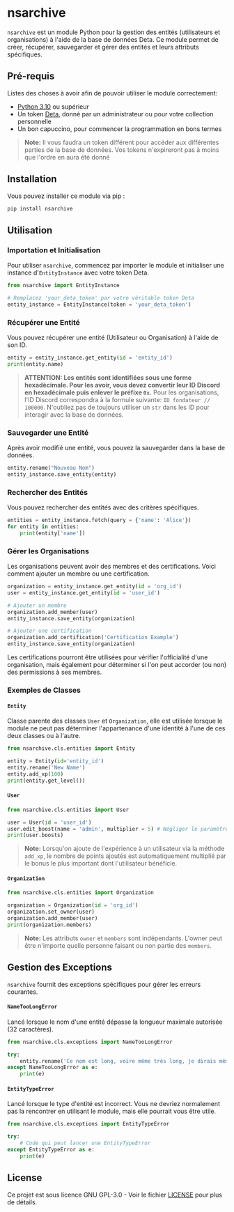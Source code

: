 # nsarchive

`nsarchive` est un module Python pour la gestion des entités (utilisateurs et organisations) à l'aide de la base de données Deta. Ce module permet de créer, récupérer, sauvegarder et gérer des entités et leurs attributs spécifiques.

## Pré-requis

Listes des choses à avoir afin de pouvoir utiliser le module correctement:
- [Python 3.10](https://www.python.org/downloads/) ou supérieur
- Un token [Deta](https://deta.space), donné par un administrateur ou pour votre collection personnelle
- Un bon capuccino, pour commencer la programmation en bons termes

> **Note:** Il vous faudra un token différent pour accéder aux différentes parties de la base de données. Vos tokens n'expireront pas à moins que l'ordre en aura été donné

## Installation

Vous pouvez installer ce module via pip :

```sh
pip install nsarchive
```

## Utilisation

### Importation et Initialisation

Pour utiliser `nsarchive`, commencez par importer le module et initialiser une instance d'`EntityInstance` avec votre token Deta.

```python
from nsarchive import EntityInstance

# Remplacez 'your_deta_token' par votre véritable token Deta
entity_instance = EntityInstance(token = 'your_deta_token')
```

### Récupérer une Entité

Vous pouvez récupérer une entité (Utilisateur ou Organisation) à l'aide de son ID.

```python
entity = entity_instance.get_entity(id = 'entity_id')
print(entity.name)
```

> **ATTENTION: Les entités sont identifiées sous une forme hexadécimale. Pour les avoir, vous devez convertir leur ID Discord en hexadécimale puis enlever le préfixe `0x`.**
> Pour les organisations, l'ID Discord correspondra à la formule suivante: `ID fondateur // 100000`.
> N'oubliez pas de toujours utiliser un `str` dans les ID pour interagir avec la base de données.

### Sauvegarder une Entité

Après avoir modifié une entité, vous pouvez la sauvegarder dans la base de données.

```python
entity.rename("Nouveau Nom")
entity_instance.save_entity(entity)
```

### Rechercher des Entités

Vous pouvez rechercher des entités avec des critères spécifiques.

```python
entities = entity_instance.fetch(query = {'name': 'Alice'})
for entity in entities:
    print(entity['name'])
```

### Gérer les Organisations

Les organisations peuvent avoir des membres et des certifications. Voici comment ajouter un membre ou une certification.

```python
organization = entity_instance.get_entity(id = 'org_id')
user = entity_instance.get_entity(id = 'user_id')

# Ajouter un membre
organization.add_member(user)
entity_instance.save_entity(organization)

# Ajouter une certification
organization.add_certification('Certification Example')
entity_instance.save_entity(organization)
```

Les certifications pourront être utilisées pour vérifier l'officialité d'une organisation, mais également pour déterminer si l'on peut accorder (ou non) des permissions à ses membres.

### Exemples de Classes

#### `Entity`

Classe parente des classes `User` et `Organization`, elle est utilisée lorsque le module ne peut pas déterminer l'appartenance d'une identité à l'une de ces deux classes ou à l'autre.

```python
from nsarchive.cls.entities import Entity

entity = Entity(id='entity_id')
entity.rename('New Name')
entity.add_xp(100)
print(entity.get_level())
```

#### `User`

```python
from nsarchive.cls.entities import User

user = User(id = 'user_id')
user.edit_boost(name = 'admin', multiplier = 5) # Négliger le paramètre <multiplier> ou le fixer à un nombre négatif reviendrait à supprimer le boost.
print(user.boosts)
```

> **Note:** Lorsqu'on ajoute de l'expérience à un utilisateur via la méthode `add_xp`, le nombre de points ajoutés est automatiquement multiplié par le bonus le plus important dont l'utilisateur bénéficie.

#### `Organization`

```python
from nsarchive.cls.entities import Organization

organization = Organization(id = 'org_id')
organization.set_owner(user)
organization.add_member(user)
print(organization.members)
```

> **Note:** Les attributs `owner` et `members` sont indépendants. L'owner peut être n'importe quelle personne faisant ou non partie des `members`.

## Gestion des Exceptions

`nsarchive` fournit des exceptions spécifiques pour gérer les erreurs courantes.

#### `NameTooLongError`

Lancé lorsque le nom d'une entité dépasse la longueur maximale autorisée (32 caractères).

```python
from nsarchive.cls.exceptions import NameTooLongError

try:
    entity.rename('Ce nom est long, voire même très long, je dirais même extrêmement long')
except NameTooLongError as e:
    print(e)
```

#### `EntityTypeError`

Lancé lorsque le type d'entité est incorrect. Vous ne devriez normalement pas la rencontrer en utilisant le module, mais elle pourrait vous être utile.

```python
from nsarchive.cls.exceptions import EntityTypeError

try:
    # Code qui peut lancer une EntityTypeError
except EntityTypeError as e:
    print(e)
```

## License

Ce projet est sous licence GNU GPL-3.0 - Voir le fichier [LICENSE](LICENSE) pour plus de détails.